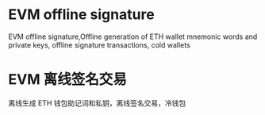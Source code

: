 # EVM offline signature
EVM offline signature,Offline generation of ETH wallet mnemonic words and private keys, offline signature transactions, cold wallets

# EVM 离线签名交易
离线生成 ETH 钱包助记词和私钥，离线签名交易，冷钱包

